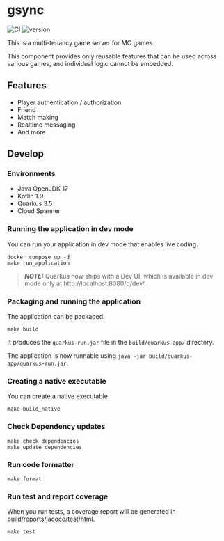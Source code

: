 # gsync

![CI](https://github.com/averak/gsync/workflows/CI/badge.svg)
![version](https://img.shields.io/badge/version-1.0.0--SNAPSHOT-blue.svg)

This is a multi-tenancy game server for MO games.

This component provides only reusable features that can be used across various games, and individual logic cannot be embedded.

## Features

* Player authentication / authorization
* Friend
* Match making
* Realtime messaging
* And more

## Develop

### Environments

* Java OpenJDK 17
* Kotlin 1.9
* Quarkus 3.5
* Cloud Spanner

### Running the application in dev mode

You can run your application in dev mode that enables live coding.

```shell
docker compose up -d
make run_application
```

> **_NOTE:_**  Quarkus now ships with a Dev UI, which is available in dev mode only at http://localhost:8080/q/dev/.

### Packaging and running the application

The application can be packaged.

```shell
make build
```

It produces the `quarkus-run.jar` file in the `build/quarkus-app/` directory.

The application is now runnable using `java -jar build/quarkus-app/quarkus-run.jar`.

### Creating a native executable

You can create a native executable.

```shell
make build_native
```

### Check Dependency updates

```shell
make check_dependencies
make update_dependencies
```

### Run code formatter

```shell
make format
```

### Run test and report coverage

When you run tests, a coverage report will be generated in [build/reports/jacoco/test/html](./build/reports/jacoco/test/html).

```shell
make test
```
